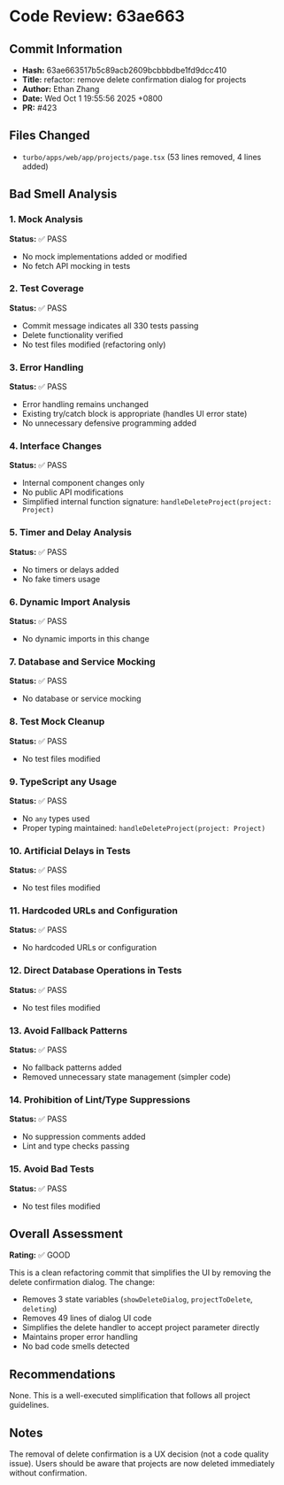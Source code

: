 # Code Review: 63ae663

## Commit Information
- **Hash:** 63ae663517b5c89acb2609bcbbbdbe1fd9dcc410
- **Title:** refactor: remove delete confirmation dialog for projects
- **Author:** Ethan Zhang
- **Date:** Wed Oct 1 19:55:56 2025 +0800
- **PR:** #423

## Files Changed
- `turbo/apps/web/app/projects/page.tsx` (53 lines removed, 4 lines added)

## Bad Smell Analysis

### 1. Mock Analysis
**Status:** ✅ PASS
- No mock implementations added or modified
- No fetch API mocking in tests

### 2. Test Coverage
**Status:** ✅ PASS
- Commit message indicates all 330 tests passing
- Delete functionality verified
- No test files modified (refactoring only)

### 3. Error Handling
**Status:** ✅ PASS
- Error handling remains unchanged
- Existing try/catch block is appropriate (handles UI error state)
- No unnecessary defensive programming added

### 4. Interface Changes
**Status:** ✅ PASS
- Internal component changes only
- No public API modifications
- Simplified internal function signature: `handleDeleteProject(project: Project)`

### 5. Timer and Delay Analysis
**Status:** ✅ PASS
- No timers or delays added
- No fake timers usage

### 6. Dynamic Import Analysis
**Status:** ✅ PASS
- No dynamic imports in this change

### 7. Database and Service Mocking
**Status:** ✅ PASS
- No database or service mocking

### 8. Test Mock Cleanup
**Status:** ✅ PASS
- No test files modified

### 9. TypeScript any Usage
**Status:** ✅ PASS
- No `any` types used
- Proper typing maintained: `handleDeleteProject(project: Project)`

### 10. Artificial Delays in Tests
**Status:** ✅ PASS
- No test files modified

### 11. Hardcoded URLs and Configuration
**Status:** ✅ PASS
- No hardcoded URLs or configuration

### 12. Direct Database Operations in Tests
**Status:** ✅ PASS
- No test files modified

### 13. Avoid Fallback Patterns
**Status:** ✅ PASS
- No fallback patterns added
- Removed unnecessary state management (simpler code)

### 14. Prohibition of Lint/Type Suppressions
**Status:** ✅ PASS
- No suppression comments added
- Lint and type checks passing

### 15. Avoid Bad Tests
**Status:** ✅ PASS
- No test files modified

## Overall Assessment
**Rating:** ✅ GOOD

This is a clean refactoring commit that simplifies the UI by removing the delete confirmation dialog. The change:
- Removes 3 state variables (`showDeleteDialog`, `projectToDelete`, `deleting`)
- Removes 49 lines of dialog UI code
- Simplifies the delete handler to accept project parameter directly
- Maintains proper error handling
- No bad code smells detected

## Recommendations
None. This is a well-executed simplification that follows all project guidelines.

## Notes
The removal of delete confirmation is a UX decision (not a code quality issue). Users should be aware that projects are now deleted immediately without confirmation.
